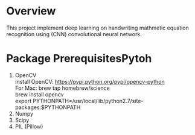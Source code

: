 # Overview
This project implement deep learning on handwriting mathmetic equation recognition using (CNN) convolutional neural network.

# Package PrerequisitesPytoh
1. OpenCV
<br>install OpenCV: https://pypi.python.org/pypi/opencv-python
<br>For Mac:
      brew tap homebrew/science<br>
      brew install opencv<br>
      export PYTHONPATH=/usr/local/lib/python2.7/site-packages:$PYTHONPATH<br>
1. Numpy
1. Scipy
1. PIL (Pillow)

